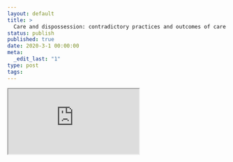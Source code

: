 ```yaml
---
layout: default
title: >
  Care and dispossession: contradictory practices and outcomes of care in forced public housing relocations
status: publish
published: true
date: 2020-3-1 00:00:00
meta:
  _edit_last: "1"
type: post
tags:
---
```

<div  id="qrcode"></div>
<div>
<iframe src="https://researchers.mq.edu.au/en/publications/care-and-dispossession-contradictory-practices-and-outcomes-of-ca">
</iframe>
</div>

<script type="text/javascript" src="/js/qr/qrcode.js"></script>
<script type="text/javascript">
new QRCode(document.getElementById("qrcode"), "https://researchers.mq.edu.au/en/publications/care-and-dispossession-contradictory-practices-and-outcomes-of-ca");
</script>
        